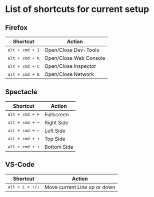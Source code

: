 # List of shortcuts for current setup

## Firefox
<table>
  <thead>
    <tr>
      <th>Shortcut</th>
      <th>Action</th>
    </tr>
  </thead>
  
  <tbody>
    <tr>
      <td><kbd>alt + cmd + I</kbd></td>
      <td>Open/Close Dev-Tools</td>
    </tr>
    <tr>
      <td><kbd>alt + cmd + K</kbd></td>
      <td>Open/Close Web Console</td>
    </tr>
    <tr>
      <td><kbd>alt + cmd + C</kbd></td>
      <td>Open/Close Inspector</td>
    </tr>
    <tr>
      <td><kbd>alt + cmd + E</kbd></td>
      <td>Open/Close Network</td>
    </tr>
  </tbody>
</table>

## Spectacle
<table>
  <thead>
    <tr>
      <th>Shortcut</th>
      <th>Action</th>
    </tr>
  </thead>
  
  <tbody>
    <tr>
      <td><kbd>alt + cmd + F</kbd></td>
      <td>Fullscreen</td>
    </tr>
    <tr>
      <td><kbd>alt + cmd + →</td>
      <td>Right Side</td>
    </tr>
    <tr>
      <td><kbd>alt + cmd + ←</kbd></td>
      <td>Left Side</td>
    </tr>
    <tr>
      <td><kbd>alt + cmd + ↑</kbd></td>
      <td>Top Side</td>
    </tr>
    <tr>
      <td><kbd>alt + cmd + ↓</kbd></td>
      <td>Bottom Side</td>
    </tr>
  </tbody>
</table>

## VS-Code
<table>
  <thead>
    <tr>
      <th>Shortcut</th>
      <th>Action</th>
    </tr>
  </thead>
  
  <tbody>
    <tr>
      <td><kbd>alt + L + ↑/↓</kbd></td>
      <td>Move current Line up or down</td>
    </tr>
  </tbody>
</table>
